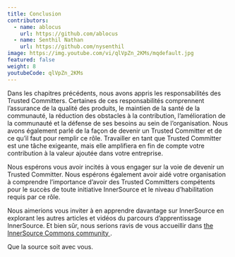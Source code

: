 ```yaml
---
title: Conclusion
contributors:
  - name: ablocus
    url: https://github.com/ablocus
  - name: Senthil Nathan
    url: https://github.com/nysenthil
image: https://img.youtube.com/vi/qlVpZn_2KMs/mqdefault.jpg
featured: false
weight: 8
youtubeCode: qlVpZn_2KMs
---
```

<div class="paragraph">
<p>Dans les chapitres précédents, nous avons appris les responsabilités des Trusted Committers. Certaines de ces responsabilités comprennent l&#8217;assurance de la qualité des produits, le maintien de la santé de la communauté, la réduction des obstacles à la contribution, l&#8217;amélioration de la communauté et la défense de ses besoins au sein de l&#8217;organisation. Nous avons également parlé de la façon de devenir un Trusted Committer et de ce qu&#8217;il faut pour remplir ce rôle. Travailler en tant que Trusted Committer est une tâche exigeante, mais elle amplifiera en fin de compte votre contribution à la valeur ajoutée dans votre entreprise.</p>
</div>
<div class="paragraph">
<p>Nous espérons vous avoir incités à vous engager sur la voie de devenir un Trusted Committer. Nous espérons également avoir aidé votre organisation à comprendre l&#8217;importance d&#8217;avoir des Trusted Committers compétents pour le succès de toute initiative InnerSource et le niveau d&#8217;habilitation requis par ce rôle.</p>
</div>
<div class="paragraph">
<p>Nous aimerions vous inviter à en apprendre davantage sur InnerSource en explorant les autres articles et vidéos du parcours d&#8217;apprentissage InnerSource.
Et bien sûr, nous serions ravis de vous accueillir dans <a href="http://www.innersourcecommons.org/">the InnerSource Commons community </a>.</p>
</div>
<div class="paragraph">
<p>Que la source soit avec vous.</p>
</div>
<!--- This file autogenerated from https://github.com/InnerSourceCommons/InnerSourceLearningPath/blob/main/scripts -->